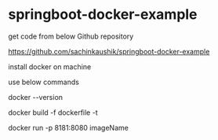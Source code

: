 # springboot-docker-example


get code from below Github repository

https://github.com/sachinkaushik/springboot-docker-example

install docker on machine

use below commands

docker --version

docker build -f dockerfile -t <tagName>

docker run -p 8181:8080 imageName
